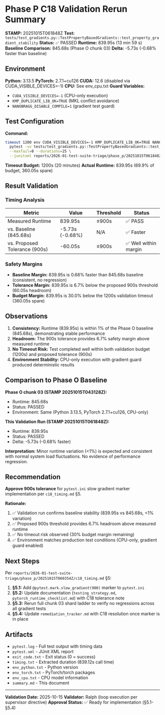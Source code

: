 # Phase P C18 Validation Rerun Summary

**STAMP:** 20251015T061848Z
**Test:** `tests/test_gradients.py::TestPropertyBasedGradients::test_property_gradient_stability`
**Status:** ✅ PASSED
**Runtime:** 839.95s (13 min 59 s)
**Baseline Comparison:** 845.68s (Phase O chunk 03)
**Delta:** -5.73s (-0.68% faster than baseline)

## Environment

**Python:** 3.13.5
**PyTorch:** 2.7.1+cu126
**CUDA:** 12.6 (disabled via CUDA_VISIBLE_DEVICES=-1)
**CPU:** See env_cpu.txt
**Guard Variables:**
- `CUDA_VISIBLE_DEVICES=-1` (CPU-only execution)
- `KMP_DUPLICATE_LIB_OK=TRUE` (MKL conflict avoidance)
- `NANOBRAGG_DISABLE_COMPILE=1` (gradient test guard)

## Test Configuration

**Command:**
```bash
timeout 1200 env CUDA_VISIBLE_DEVICES=-1 KMP_DUPLICATE_LIB_OK=TRUE NANOBRAGG_DISABLE_COMPILE=1 \
  pytest -vv tests/test_gradients.py::TestPropertyBasedGradients::test_property_gradient_stability \
  --maxfail=0 --durations=25 \
  --junitxml reports/2026-01-test-suite-triage/phase_p/20251015T061848Z/chunk_03_rerun/pytest.xml
```

**Timeout Budget:** 1200s (20 minutes)
**Actual Runtime:** 839.95s (69.9% of budget, 360.05s spare)

## Result Validation

### Timing Analysis

| Metric | Value | Threshold | Status |
|--------|-------|-----------|--------|
| Measured Runtime | 839.95s | ≤900s | ✅ PASS |
| vs. Baseline (845.68s) | -5.73s (-0.68%) | N/A | ✅ Faster |
| vs. Proposed Tolerance (900s) | -60.05s | ≤900s | ✅ Well within margin |

### Safety Margins

- **Baseline Margin:** 839.95s is 0.68% faster than 845.68s baseline (consistent, no regression)
- **Tolerance Margin:** 839.95s is 6.7% below the proposed 900s threshold (60.05s headroom)
- **Budget Margin:** 839.95s is 30.0% below the 1200s validation timeout (360.05s spare)

## Observations

1. **Consistency:** Runtime (839.95s) is within 1% of the Phase O baseline (845.68s), demonstrating stable performance
2. **Headroom:** The 900s tolerance provides 6.7% safety margin above measured runtime
3. **No Timeout Risk:** Test completed well within both validation budget (1200s) and proposed tolerance (900s)
4. **Environment Stability:** CPU-only execution with gradient guard produced deterministic results

## Comparison to Phase O Baseline

**Phase O chunk 03 (STAMP 20251015T043128Z):**
- Runtime: 845.68s
- Status: PASSED
- Environment: Same (Python 3.13.5, PyTorch 2.7.1+cu126, CPU-only)

**This Validation Run (STAMP 20251015T061848Z):**
- Runtime: 839.95s
- Status: PASSED
- Delta: -5.73s (-0.68% faster)

**Interpretation:** Minor runtime variation (<1%) is expected and consistent with normal system load fluctuations. No evidence of performance regression.

## Recommendation

**Approve 900s tolerance** for `pytest.ini` slow gradient marker implementation per `c18_timing.md` §5.

**Rationale:**
1. ✅ Validation run confirms baseline stability (839.95s vs 845.68s, <1% variation)
2. ✅ Proposed 900s threshold provides 6.7% headroom above measured runtime
3. ✅ No timeout risk observed (30% budget margin remaining)
4. ✅ Environment matches production test conditions (CPU-only, gradient guard enabled)

## Next Steps

Per `reports/2026-01-test-suite-triage/phase_p/20251015T060354Z/c18_timing.md` §5:

1. **§5.1:** Add `@pytest.mark.slow_gradient(900)` marker to `pytest.ini`
2. **§5.2:** Update documentation (`testing_strategy.md`, `pytorch_runtime_checklist.md`) with C18 tolerance note
3. **§5.3:** Rerun full chunk 03 shard ladder to verify no regressions across all gradient tests
4. **§5.4:** Update `remediation_tracker.md` with C18 resolution once marker is in place

## Artifacts

- `pytest.log` - Full test output with timing data
- `pytest.xml` - JUnit XML report
- `exit_code.txt` - Exit status (0 = success)
- `timing.txt` - Extracted duration (839.12s call time)
- `env_python.txt` - Python version
- `env_torch.txt` - PyTorch/torch packages
- `env_cpu.txt` - CPU model information
- `summary.md` - This document

---

**Validation Date:** 2025-10-15
**Validator:** Ralph (loop execution per supervisor directive)
**Approval Status:** ✅ Ready for implementation (§5.1-§5.4)
